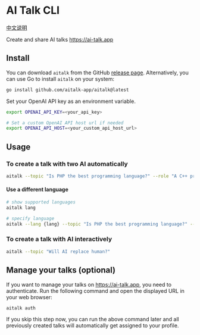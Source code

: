 # AI Talk CLI

[中文说明](/README-cn.md)

Create and share AI talks https://ai-talk.app

## Install
You can download `aitalk` from the GitHub [release page](https://github.com/aitalk-app/aitalk/releases). Alternatively, you can use Go to install `aitalk` on your system:

```bash
go install github.com/aitalk-app/aitalk@latest
```

Set your OpenAI API key as an environment variable.


```bash
export OPENAI_API_KEY=<your_api_key>

# Set a custom OpenAI API host url if needed
export OPENAI_API_HOST=<your_custom_api_host_url>
```

## Usage
### To create a talk with two AI automatically

```bash
aitalk --topic "Is PHP the best programming language?" --role "A C++ programmer who think C++ is best" --role "A PHP programmer who believe PHP is best"
```

#### Use a different language

```bash
# show supported languages
aitalk lang

# specify language
aitalk --lang {lang} --topic "Is PHP the best programming language?" --role "A C++ programmer who think C++ is best" --role "A PHP programmer who believe PHP is best"
```

### To create a talk with AI interactively

```bash
aitalk --topic "Will AI replace human?"
```

## Manage your talks (optional)
If you want to manage your talks on https://ai-talk.app, you need to authenticate. Run the following command and open the displayed URL in your web browser:

```bash
aitalk auth
```

If you skip this step now, you can run the above command later and all previously created talks will automatically get assigned to your profile.
